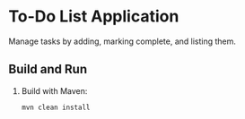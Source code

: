 # To-Do List Application

Manage tasks by adding, marking complete, and listing them.

## Build and Run
1. Build with Maven:
   ```bash
   mvn clean install

